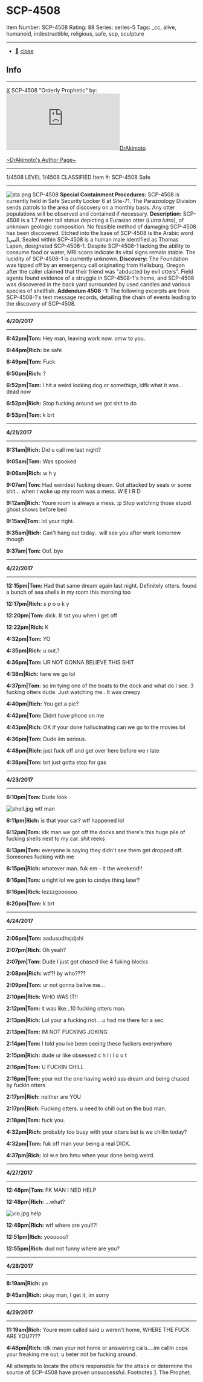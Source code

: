 # SCP-4508
Item Number: SCP-4508
Rating: 88
Series: series-5
Tags: _cc, alive, humanoid, indestructible, religious, safe, scp, sculpture

---

  * [](javascript:;)
[close](javascript:;)
## Info
* * *
[X](javascript:;)
SCP-4508 "Orderly Prophetic" by: [![DrAkimoto](https://www.wikidot.com/avatar.php?userid=5255688&amp;size=small&amp;timestamp=1698380479)](http://www.wikidot.com/user:info/drakimoto)[DrAkimoto](http://www.wikidot.com/user:info/drakimoto)  
  
[~DrAkimoto's Author Page~](http://www.scp-wiki.net/drakimoto-s-author-page)
* * *

1/4508 LEVEL 1/4508
CLASSIFIED
Item #: SCP-4508
Safe
* * *
![sta.png](https://scp-wiki.wdfiles.com/local--files/scp-4508/sta.png)
SCP-4508
**Special Containment Procedures:** SCP-4508 is currently held in Safe Security Locker 6 at Site-71.
The Parazoology Division sends patrols to the area of discovery on a monthly basis. Any otter populations will be observed and contained if necessary.
**Description:** SCP-4508 is a 1.7 meter tall statue depicting a Eurasian otter (_Lutra lutra_), of unknown geologic composition. No feasible method of damaging SCP-4508 has been discovered. Etched into the base of SCP-4508 is the Arabic word النبي[1](javascript:;).
Sealed within SCP-4508 is a human male identified as Thomas Lapen, designated SCP-4508-1. Despite SCP-4508-1 lacking the ability to consume food or water, MRI scans indicate its vital signs remain stable. The lucidity of SCP-4508-1 is currently unknown.
**Discovery:** The Foundation was tipped off by an emergency call originating from Hallsburg, Oregon after the caller claimed that their friend was "abducted by evil otters". Field agents found evidence of a struggle in SCP-4508-1's home, and SCP-4508 was discovered in the back yard surrounded by used candles and various species of shellfish.
**Addendum 4508 -1:** The following excerpts are from SCP-4508-1's text message records, detailing the chain of events leading to the discovery of SCP-4508.
* * *
**4/20/2017**
* * *
**6:42pm|Tom:** Hey man, leaving work now. omw to you.  
  
  
**6:44pm|Rich:** be safe  
  
  
**6:49pm|Tom:** Fuck  
  
  
**6:50pm|Rich:** ?  
  
  
**6:52pm|Tom:** I hit a weird looking dog or somethign, idfk what it was… dead now  
  
  
  
  
**6:52pm|Rich:** Stop fucking around we got shit to do  
  
  
**6:53pm|Tom:** k brt  
  

* * *
**4/21/2017**
* * *
**8:31am|Rich:** Did u call me last night?  
  
  
**9:05am|Tom:** Was spooked  
  
  
**9:06am|Rich:** w h y  
  
  
**9:07am|Tom:** Had weirdest fucking dream. Got attacked by seals or some shit… when I woke up my room was a mess. W E I R D  
  
  
  
  
**9:12am|Rich:** Youre room is always a mess. :p Stop watching those stupid ghost shows before bed  
  
  
**9:15am|Tom:** lol your right.  
  
  
  
**9:35am|Rich:** Can't hang out today.. will see you after work tomorrow though  
  
  
**9:37am|Tom:** Oof. bye  
  

* * *
**4/22/2017**
* * *
**12:15pm|Tom:** Had that same dream again last night. Definitely otters. found a bunch of sea shells in my room this morning too  
  
  
  
**12:17pm|Rich:** s p o o k y  
  
  
**12:20pm|Tom:** dick. Ill txt you when I get off  
  
  
**12:22pm|Rich:** K  
  
  
**4:32pm|Tom:** YO  
  
  
  
**4:35pm|Rich:** u out.?  
  

**4:36pm|Tom:** UR NOT GONNA BELIEVE THIS SHIT  
  
  
**4:38m|Rich:** here we go lol  
  
  
  
**4:37pm|Tom:** so im tying one of the boats to the dock and what do I see. 3 fucking otters dude. Just watching me.. It was creepy  
  
  
  
  
**4:40pm|Rich:** You get a pic?  
  
  
**4:42pm|Tom:** Didnt have phone on me  
  
  
  
**4:43pm|Rich:** OK if your done hallucinating can we go to the movies lol  
  
  
**4:36pm|Tom:** Dude iim serious.  
  
  
**4:48pm|Rich:** just fuck off and get over here before we r late  
  
  
**4:38pm|Tom:** brt just gotta stop for gas  
  

* * *
**4/23/2017**
* * *
**6:10pm|Tom:** Dude look  
  

![shell.jpg](https://scp-wiki.wdfiles.com/local--files/scp-4508/shell.jpg)
wtf man
  
  
  
  
  
  
  
  
  
  
**6:11pm|Rich:** is that your car? wtf happened lol  
  
  
  
**6:12pm|Tom:** idk man we got off the docks and there's this huge pile of fucking shells next to my car. shit reeks  
  
  
  
**6:13pm|Tom:** everyone is saying they didn't see them get dropped off. Someones fucking with me  
  
  
  
  
**6:15pm|Rich:** whatever man. fuk em - it the weekend!!  
  
  
**6:16pm|Tom:** u right lol we goin to cindys thing later?  
  
  
**6:16pm|Rich:** lezzzgoooooo  
  
  
  
**6:20pm|Tom:** k brt  
  

* * *
**4/24/2017**
* * *
**2:06pm|Tom:** aadusudhsjdjshi  
  
  
**2:07pm|Rich:** Oh yeah?  
  
  
**2:07pm|Tom:** Dude I just got chased like 4 fuking blocks  
  
  
**2:08pm|Rich:** wtf?! by who????  
  
  
**2:09pm|Tom:** ur not gonna belive me…  
  
  
**2:10pm|Rich:** WHO WAS IT!!  
  
  
**2:12pm|Tom:** it was like…10 fucking otters man.  
  
  
**2:13pm|Rich:** Lol your a fucking riot….u had me there for a sec.  
  
  
**2:13pm|Tom:** IM NOT FUCKING JOKING  
  
  
**2:14pm|Tom:** I told you ive been seeing these fuckers everywhere  
  
  
**2:15pm|Rich:** dude ur like obsessed c h I l l o u t  
  
  
**2:16pm|Tom:** U FUCKIN CHILL  
  
  
**2:16pm|Tom:** your not the one having weird ass dream and being chased by fuckin otters  
  
  
**2:17pm|Rich:** neither are YOU  
  
  
**2:17pm|Rich:** Fucking otters. u need to chill out on the bud man.  
  
  
**2:18pm|Tom:** fuck you.  
  
  
**4:32pm|Rich:** probably too busy with your otters but is we chillin today?  
  
  
**4:32pm|Tom:** fuk off man your being a real DICK.  
  
  
**4:37pm|Rich:** lol w.e bro hmu when your done being weird.  
  

* * *
**4/27/2017**
* * *
**12:48pm|Tom:** FK MAN I NED HELP  
  
  
**12:48pm|Rich:** …what?  
  

![vio.jpg](https://scp-wiki.wdfiles.com/local--files/scp-4508/vio.jpg)
help
  
  
  
  
  
  
  
  
  
  
  
  
**12:49pm|Rich:** wtf where are you!!?!  
  
  
**12:51pm|Rich:** yoooooo?  
  
  
**12:55pm|Rich:** dud not funny where are you?  
  

* * *
**4/28/2017**
* * *
**8:19am|Rich:** yo  
  
  
**9:45am|Rich:** okay man, I get it, im sorry  
  

* * *
**4/29/2017**
* * *
**11:19am|Rich:** Youre mom called said u weren't home, WHERE THE FUCK ARE YOU????  
  
  
  
**4:48pm|Rich:** idk man your not home or answering calls….im callin cops your freaking me out. u beter not be fucking around.  
  
  

All attempts to locate the otters responsible for the attack or determine the source of SCP-4508 have proven unsuccessful.
Footnotes
[1](javascript:;). The Prophet.